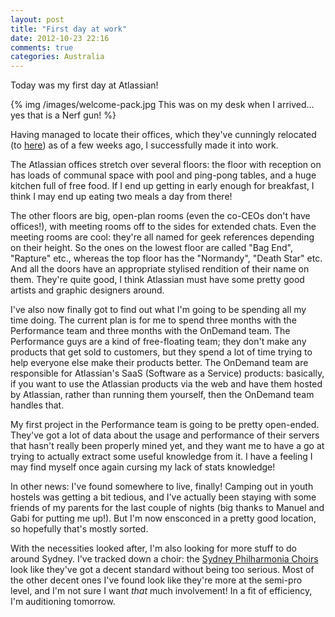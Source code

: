 ```yaml
---
layout: post
title: "First day at work"
date: 2012-10-23 22:16
comments: true
categories: Australia
---
```


Today was my first day at Atlassian!

{% img /images/welcome-pack.jpg This was on my desk when I arrived... yes that is a Nerf gun! %}

<!-- more -->
Having managed to locate their offices, which they've cunningly relocated (to [here][gmaps]) as of a few weeks ago, I successfully made it into work. 

[gmaps]: https://maps.google.co.uk/maps?hl=en&q=30+cambridge+street+enmore&ie=UTF-8&hq=&hnear=0x6b12b038dc59e41f:0x8c7df8e24b3fe91d,30+Cambridge+St,+Enmore+NSW+2042,+Australia&gl=uk&ei=u9-DULq2GsKiigfrzYGQBw&ved=0CCEQ8gEwAA

The Atlassian offices stretch over several floors: the floor with reception on has loads of communal space with pool and ping-pong tables, and a huge kitchen full of free food. If I end up getting in early enough for breakfast, I think I may end up eating two meals a day from there!

The other floors are big, open-plan rooms (even the co-CEOs don't have offices!), with meeting rooms off to the sides for extended chats. Even the meeting rooms are cool: they're all named for geek references depending on their height. So the ones on the lowest floor are called "Bag End", "Rapture" etc., whereas the top floor has the "Normandy", "Death Star" etc. And all the doors have an appropriate stylised rendition of their name on them. They're quite good, I think Atlassian must have some pretty good artists and graphic designers around.

I've also now finally got to find out what I'm going to be spending all my time doing. The current plan is for me to spend three months with the Performance team and three months with the OnDemand team. The Performance guys are a kind of free-floating team; they don't make any products that get sold to customers, but they spend a lot of time trying to help everyone else make their products better. The OnDemand team are responsible for Atlassian's SaaS (Software as a Service) products: basically, if you want to use the Atlassian products via the web and have them hosted by Atlassian, rather than running them yourself, then the OnDemand team handles that.

My first project in the Performance team is going to be pretty open-ended. They've got a lot of data about the usage and performance of their servers that hasn't really been properly mined yet, and they want me to have a go at trying to actually extract some useful knowledge from it. I have a feeling I may find myself once again cursing my lack of stats knowledge!

In other news: I've found somewhere to live, finally! Camping out in youth hostels was getting a bit tedious, and I've actually been staying with some friends of my parents for the last couple of nights (big thanks to Manuel and Gabi for putting me up!). But I'm now ensconced in a pretty good location, so hopefully that's mostly sorted.

With the necessities looked after, I'm also looking for more stuff to do around Sydney. I've tracked down a choir: the [Sydney Philharmonia Choirs](http://www.sydneyphilharmonia.com.au/thechoirs.html) look like they've got a decent standard without being too serious. Most of the other decent ones I've found look like they're more at the semi-pro level, and I'm not sure I want *that* much involvement! In a fit of efficiency, I'm auditioning tomorrow. 
